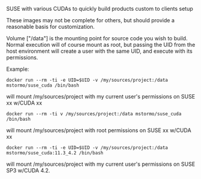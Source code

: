 SUSE with various CUDAs to quickly build products custom to clients setup

These images may not be complete for others, but should provide a reasonable basis for customization.

Volume ["/data"] is the mounting point for source code you wish to build. Normal execution will of course mount as root, but passing the UID from the host environment will create a user with the same UID, and execute with its permissions.

Example:

    docker run --rm -ti -e UID=$UID -v /my/sources/project:/data mstormo/suse_cuda /bin/bash
will mount /my/sources/project with my current user's permissions on SUSE xx w/CUDA xx

    docker run --rm -ti v /my/sources/project:/data mstormo/suse_cuda /bin/bash
will mount /my/sources/project with root permissions on SUSE xx w/CUDA xx

    docker run --rm -ti -e UID=$UID -v /my/sources/project:/data mstormo/suse_cuda:11.3_4.2 /bin/bash
will mount /my/sources/project with my current user's permissions on SUSE SP3 w/CUDA 4.2.
